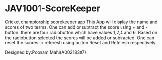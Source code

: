 # JAV1001-ScoreKeeper
Cricket championship scorekeeper app
This App will display the name and scores of two teams. 
One can add or subtract the score using + and - button.
there are four radiobutton which have values 1,2,4 and 6. Based on the radiobutton selected the scores will be added or subtracted.
One can reset the scores or referesh using button Reset and Referesh respectively.

Designed by:Poonam Mahi(A00218307)
